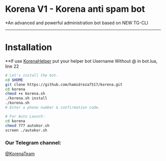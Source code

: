 # Korena V1 - Korena anti spam bot
*An advanced and powerful administration bot based on NEW TG-CLI

* * *

# Installation

**If use [KorenaHelper](https://github.com/hamidreza7517/korenahelper) put your helper bot Username Without @ in bot.lua, line 22

```sh
# Let's install the bot.
cd $HOME
git clone https://github.com/hamidreza7517/korena.git
cd korena
chmod +x korena.sh
./korena.sh install
./korena.sh 
# Enter a phone number & confirmation code.

# For Auto Launch:
cd korena
chmod 777 autokor.sh
screen ./autokor.sh
```
### Our Telegram channel:

[@KorenaTeam](https://telegram.me/korenateam)
